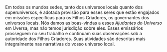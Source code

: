 ﻿Em todos os mundos sedes, tanto dos universos locais quanto dos superuniversos, é adotada provisão para esses seres que estão engajados em missões específicas para os Filhos Criadores, os governantes dos universos locais. Nós damos as boas-vindas a esses <I>Ajudantes do Universo</I> em Uversa, mas não temos jurisdição sobre eles. Esses emissários prosseguem no seu trabalho e continuam suas observações sob a autoridade dos Filhos Criadores. Suas atividades são descritas mais integralmente nas narrativas do vosso universo local.